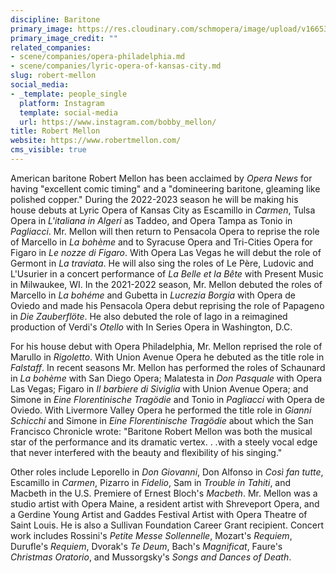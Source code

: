 ```yaml
---
discipline: Baritone
primary_image: https://res.cloudinary.com/schmopera/image/upload/v1665347364/media/2022/10/RobertMellon_sgy6mv.jpg
primary_image_credit: ""
related_companies:
- scene/companies/opera-philadelphia.md
- scene/companies/lyric-opera-of-kansas-city.md
slug: robert-mellon
social_media:
- _template: people_single
  platform: Instagram
  template: social-media
  url: https://www.instagram.com/bobby_mellon/
title: Robert Mellon
website: https://www.robertmellon.com/
cms_visible: true
---
```

American baritone Robert Mellon has been acclaimed by _Opera News_ for having "excellent comic timing" and a "domineering baritone, gleaming like polished copper." During the 2022-2023 season he will be making his house debuts at Lyric Opera of Kansas City as Escamillo in _Carmen_, Tulsa Opera in _L'italiana in Algeri_ as Taddeo, and Opera Tampa as Tonio in _Pagliacci_. Mr. Mellon will then return to Pensacola Opera to reprise the role of Marcello in _La bohème_ and to Syracuse Opera and Tri-Cities Opera for Figaro in _Le nozze di Figaro_. With Opera Las Vegas he will debut the role of Germont in _La traviata_. He will also sing the roles of Le Père, Ludovic and L'Usurier in a concert performance of _La Belle et la Bête_ with Present Music in Milwaukee, WI. In the 2021-2022 season, Mr. Mellon debuted the roles of Marcello in _La bohéme_ and Gubetta in _Lucrezia Borgia_ with Opera de Oviedo and made his Pensacola Opera debut reprising the role of Papageno in _Die Zauberflöte_. He also debuted the role of Iago in a reimagined production of Verdi's _Otello_ with In Series Opera in Washington, D.C.

For his house debut with Opera Philadelphia, Mr. Mellon reprised the role of Marullo in _Rigoletto_. With Union Avenue Opera he debuted as the title role in _Falstaff_. In recent seasons Mr. Mellon has performed the roles of Schaunard in _La bohème_ with San Diego Opera; Malatesta in _Don Pasquale_ with Opera Las Vegas; Figaro in _Il barbiere di Siviglia_ with Union Avenue Opera; and Simone in _Eine Florentinische Tragödie_ and Tonio in _Pagliacci_ with Opera de Oviedo. With Livermore Valley Opera he performed the title role in _Gianni Schicchi_ and Simone in _Eine Florentinische Tragödie_ about which the San Francisco Chronicle wrote: "Baritone Robert Mellon was both the musical star of the performance and its dramatic vertex. . .with a steely vocal edge that never interfered with the beauty and flexibility of his singing."

Other roles include Leporello in _Don Giovanni_, Don Alfonso in _Così fan tutte_, Escamillo in _Carmen_, Pizarro in _Fidelio_, Sam in _Trouble in Tahiti_, and Macbeth in the U.S. Premiere of Ernest Bloch's _Macbeth_. Mr. Mellon was a studio artist with Opera Maine, a resident artist with Shreveport Opera, and a Gerdine Young Artist and Gaddes Festival Artist with Opera Theatre of Saint Louis. He is also a Sullivan Foundation Career Grant recipient. Concert work includes Rossini's _Petite Messe Sollennelle_, Mozart's _Requiem_, Durufle's _Requiem_, Dvorak's _Te Deum_, Bach's _Magnificat_, Faure's _Christmas Oratorio_, and Mussorgsky's _Songs and Dances of Death_.